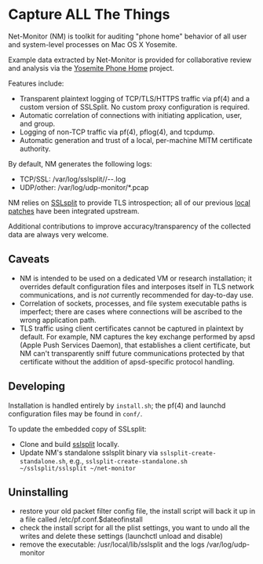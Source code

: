 # Capture ALL The Things

Net-Monitor (NM) is toolkit for auditing "phone home" behavior of all user and
system-level processes on Mac OS X Yosemite.

Example data extracted by Net-Monitor is provided for collaborative review
and analysis via the [Yosemite Phone Home](https://github.com/fix-macosx/yosemite-phone-home)
project.

Features include:

* Transparent plaintext logging of TCP/TLS/HTTPS traffic via pf(4) and a custom version of SSLSplit. No custom proxy configuration is required.
* Automatic correlation of connections with initiating application, user, and group.
* Logging of non-TCP traffic via pf(4), pflog(4), and tcpdump.
* Automatic generation and trust of a local, per-machine MITM certificate authority.

By default, NM generates the following logs:

* TCP/SSL: /var/log/sslsplit/<application path>/<time>-<src>-<dest>.log
* UDP/other: /var/log/udp-monitor/\*.pcap

NM relies on [SSLsplit](http://www.roe.ch/SSLsplit) to provide TLS introspection; all
of our previous [local patches](https://github.com/fix-macosx/sslsplit) have been
integrated upstream.

Additional contributions to improve accuracy/transparency of the collected data are always
very welcome.

## Caveats

* NM is intended to be used on a dedicated VM or research installation; it
overrides default configuration files and interposes itself in TLS network communications,
and is *not* currently recommended for day-to-day use.
* Correlation of sockets, processes, and file system executable paths is imperfect; there
are cases where connections will be ascribed to the wrong application path.
* TLS traffic using client certificates cannot be captured in plaintext by default. For
example, NM captures the key exchange performed by apsd (Apple Push Services Daemon),
that establishes a client certificate, but NM can't transparently sniff future communications
protected by that certificate without the addition of apsd-specific protocol handling.

## Developing

Installation is handled entirely by `install.sh`; the pf(4) and launchd configuration files
may be found in `conf/`.

To update the embedded copy of SSLsplit:

* Clone and build [sslsplit](https://github.com/droe/sslsplit) locally.
* Update NM's standalone sslsplit binary via `sslsplit-create-standalone.sh`, e.g., `sslsplit-create-standalone.sh ~/sslsplit/sslsplit ~/net-monitor`

## Uninstalling

* restore your old packet filter config file, the install script will back it up in a file called /etc/pf.conf.$dateofinstall
* check the install script for all the plist settings, you want to undo all the writes and delete these settings (launchctl unload and disable)
* remove the executable: /usr/local/lib/sslsplit and the logs /var/log/udp-monitor

